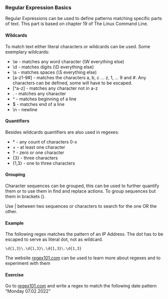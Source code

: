 ### Regular Expression Basics

Regular Expressions can be used to define patterns matching specific parts of text.
This part is based on chapter 19 of The Linux Command Line.

#### Wildcards
To match text either literal characters or wildcards can be used. Some exemplary wildcards:

- \w - matches any word character (\W everything else)
- \d - matches digits (\D everything else)
- \s - matches spaces (\S everything else)
- \[a-z1-9#\] - matches the characters a, b, c ... z, 1, ... 9 and #. Any characters can be defined, some will have to be escaped.
- \[^a-z\] - matches any character not in a-z
- . - matches any character
- ^ - matches beginning of a line
- $ - matches end of a line
- \n - newline

#### Quantifiers 
Besides wildcards quantifiers are also used in regexes:
- \* - any count of characters 0-x
- \+ - at least one character
- ? - zero or one character
- {3} - three characters
- {1,3} - one to three characters

#### Grouping
Character sequences can be grouped, this can be used to further quantify them or to use them in find and replace actions.
To group sequences but them in brackets ().

Use | between two sequences or characters to search for the one OR the other.

#### Example
The following regex matches the pattern of an IP Address. The dot has to be escaped to serve as literal dot, not as wildcard.

~~~~~
\d{1,3}\.\d{1,3}\.\d{1,3}\.\d{1,3}
~~~~~
The website [regex101.com](https://regex101.com/) can be used to learn more about regexes and to experiment with them

#### Exercise
Go to [regex101.com](https://regex101.com/) and write a regex to match the following date pattern "Monday 07.02.2022"
